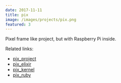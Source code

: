 ```yaml
---
date: 2017-11-11
title: pix
image: /images/projects/pix.png
featured: 3
---
```


Pixel frame like project, but with Raspberry Pi inside.

Related links:
- [pix_project](https://github.com/fazibear/pix_project)
- [pix_elixir](https://github.com/fazibear/pix_elixir)
- [pix_kernel](https://github.com/fazibear/pix_kernel)
- [pix_ruby](https://github.com/fazibear/pix_ruby)
